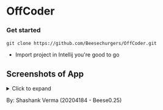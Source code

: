 # OffCoder

### Get started
```
git clone https://github.com/Beesechurgers/OffCoder.git
```
- Import project in Intellij you're good to go

## Screenshots of App
<details>
<summary>Click to expand</summary>

<img src="readme_res/landing_page.png" width="800" height="400"> &nbsp;
<img src="readme_res/sample_ques.png" width="800" height="400"> &nbsp;
<img src="readme_res/test_case_pass.png" width="800" height="400"> &nbsp;
<img src="readme_res/prev_submission.png" width="800" height="400"> &nbsp;
<img src="readme_res/download_ques.png" width="800" height="400"> &nbsp;
<img src="readme_res/personalized_list.png" width="800" height="400"> &nbsp;
<img src="readme_res/add_personalized_list.png" width="800" height="400"> &nbsp;
</details>

By: Shashank Verma (20204184 - Beese0.25)